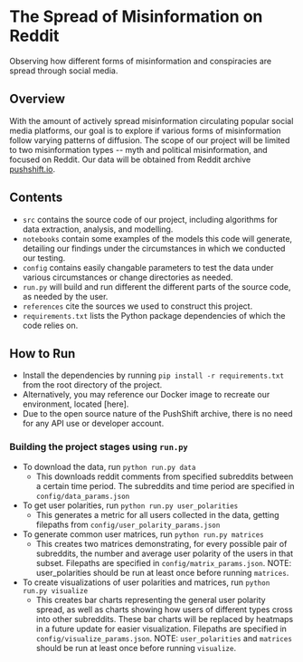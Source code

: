 
# The Spread of Misinformation on Reddit
Observing how different forms of misinformation and conspiracies are spread through social media.

## Overview
With the amount of actively spread misinformation circulating popular social media platforms, our goal is to explore if various forms of misinformation follow varying patterns of diffusion. The scope of our project will be limited to two misinformation types -- myth and political misinformation, and focused on Reddit. Our data will be obtained from Reddit archive [pushshift.io](http://pushshift.io).

## Contents
- `src` contains the source code of our project, including algorithms for data extraction, analysis, and modelling.
- `notebooks` contain some examples of the models this code will generate, detailing our findings under the circumstances in which we conducted our testing.
- `config` contains easily changable parameters to test the data under various circumstances or change directories as needed.
- `run.py` will build and run different the different parts of the source code, as needed by the user.
- `references` cite the sources we used to construct this project.
- `requirements.txt` lists the Python package dependencies of which the code relies on. 

## How to Run
- Install the dependencies by running `pip install -r requirements.txt` from the root directory of the project.
- Alternatively, you may reference our Docker image to recreate our environment, located [here].
- Due to the open source nature of the PushShift archive, there is no need for any API use or developer account. 

### Building the project stages using `run.py`
- To download the data, run `python run.py data`
	- This downloads reddit comments from specified subreddits between a certain time period. The subreddits and time period are specified in `config/data_params.json`
- To get user polarities, run `python run.py user_polarities`
	- This generates a metric for all users collected in the data, getting filepaths from `config/user_polarity_params.json`
- To generate common user matrices, run `python run.py matrices`
	- This creates two matrices demonstrating, for every possible pair of subreddits, the number and average user polarity of the users in that subset. Filepaths are specified in `config/matrix_params.json`. NOTE: user_polarities should be run at least once before running `matrices`.
- To create visualizations of user polarities and matrices, run `python run.py visualize`
	- This creates bar charts representing the general user polarity spread, as well as charts showing how users of different types cross into other subreddits. These bar charts will be replaced by heatmaps in a future update for easier visualization. Filepaths are specified in `config/visualize_params.json`. NOTE: `user_polarities` and `matrices` should be run at least once before running `visualize`.